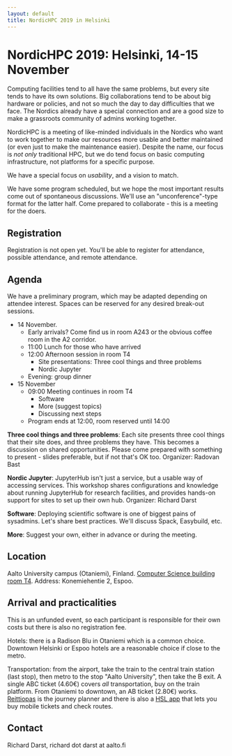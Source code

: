 ```yaml
---
layout: default
title: NordicHPC 2019 in Helsinki
---
```


# NordicHPC 2019: Helsinki, 14-15 November

Computing facilities tend to all have the same problems, but every
site tends to have its own solutions.  Big collaborations tend to be
about big hardware or policies, and not so much the day to day
difficulties that we face.  The Nordics already have a special
connection and are a good size to make a grassroots community of
admins working together.

NordicHPC is a meeting of like-minded individuals in the Nordics who
want to work together to make our resources more usable and better
maintained (or even just to make the maintenance easier).  Despite the
name, our focus is *not only* traditional HPC, but we do tend focus on
basic computing infrastructure, not platforms for a specific purpose.

We have a special focus on *usability*, and a vision to match.

We have some program scheduled, but we hope the most important results
come out of spontaneous discussions.  We'll use an "unconference"-type
format for the latter half.  Come prepared to collaborate - this is a
meeting for the doers.


## Registration

Registration is not open yet.  You'll be able to register for
attendance, possible attendance, and remote attendance.


## Agenda

We have a preliminary program, which may be adapted depending on
attendee interest.  Spaces can be reserved for any desired break-out
sessions.

* 14 November.
  * Early arrivals?  Come find us in room A243 or the obvious coffee
    room in the A2 corridor.
  * 11:00 Lunch for those who have arrived
  * 12:00 Afternoon session in room T4
    * Site presentations: Three cool things and three problems
    * Nordic Jupyter
  * Evening: group dinner
* 15 November
  * 09:00 Meeting continues in room T4
    * Software
    * More (suggest topics)
    * Discussing next steps
  * Program ends at 12:00, room reserved until 14:00

**Three cool things and three problems**: Each site presents three cool things that
their site does, and three problems they have.  This becomes a
discussion on shared opportunities.  Please come prepared with
something to present - slides preferable, but if not that's OK too.
Organizer: Radovan Bast

**Nordic Jupyter**: JupyterHub isn't just a service, but a usable way
of accessing services.  This workshop shares configurations and
knowledge about running JupyterHub for research facilities, and
provides hands-on support for sites to set up their own hub.
Organizer: Richard Darst

**Software**: Deploying scientific software is one of biggest pains of
sysadmins.  Let's share best practices.  We'll discuss Spack,
Easybuild, etc.

**More**: Suggest your own, either in advance or during the meeting.


## Location

Aalto University campus (Otaniemi), Finland. [Computer Science
building room T4](http://usefulaaltomap.fi/#!/select/T4).  Address:
Konemiehentie 2, Espoo.


## Arrival and practicalities

This is an unfunded event, so each participant is responsible for
their own costs but there is also no registration fee.

Hotels: there is a Radison Blu in Otaniemi which is a common choice.
Downtown Helsinki or Espoo hotels are a reasonable choice if close to
the metro.

Transportation: from the airport, take the train to the central train
station (last stop), then metro to the stop "Aalto University", then
take the B exit.  A single ABC ticket (4.60€) covers *all*
transportation, buy on the train platform.  From Otaniemi to downtown,
an AB ticket (2.80€) works.  [Reittiopas](https://reittiopas.fi) is
the journey planner and there is also a [HSL
app](https://www.hsl.fi/en/app) that lets you buy mobile tickets and
check routes.


## Contact

Richard Darst, richard dot darst at aalto.fi
